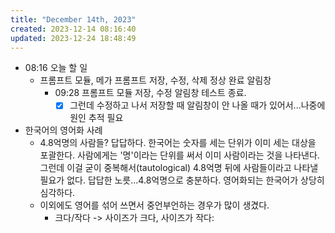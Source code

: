```yaml
---
title: "December 14th, 2023"
created: 2023-12-14 08:16:40
updated: 2023-12-24 18:48:49
---
```

  * 08:16 오늘 할 일
    * 프롬프트 모듈, 메가 프롬프트 저장, 수정, 삭제 정상 완료 알림창
      * 09:28 프롬프트 모듈 저장, 수정 알림창 테스트 종료. 
        * [x] 그런데 수정하고 나서 저장할 때 알림창이 안 나올 때가 있어서...나중에 원인 추적 필요
  * 한국어의 영어화 사례
    * 4.8억명의 사람들? 답답하다. 한국어는 숫자를 세는 단위가 이미 세는 대상을 포괄한다. 사람에게는 '명'이라는 단위를 써서 이미 사람이라는 것을 나타낸다. 그런데 이걸 굳이 중복해서(tautological) 4.8억명 뒤에 사람들이라고 나타낼 필요가 없다. 답답한 노릇...4.8억명으로 충분하다. 영어화되는 한국어가 상당히 심각하다.
    * 이외에도 영어를 섞어 쓰면서 중언부언하는 경우가 많이 생겼다.
      * 크다/작다 -> 사이즈가 크다, 사이즈가 작다: